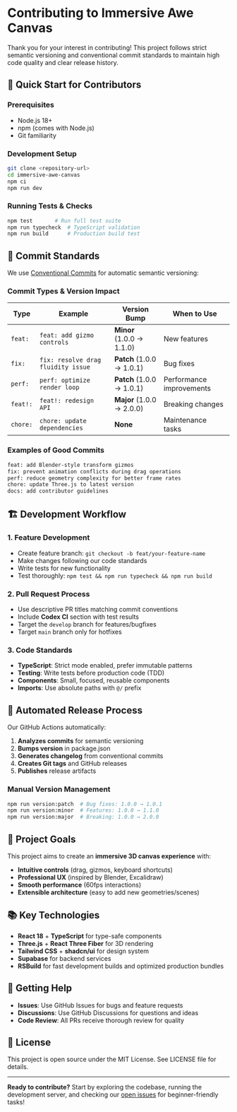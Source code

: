 # Contributing to Immersive Awe Canvas

Thank you for your interest in contributing! This project follows strict semantic versioning and conventional commit standards to maintain high code quality and clear release history.

## 🚀 Quick Start for Contributors

### Prerequisites
- Node.js 18+ 
- npm (comes with Node.js)
- Git familiarity

### Development Setup
```bash
git clone <repository-url>
cd immersive-awe-canvas
npm ci
npm run dev
```

### Running Tests & Checks
```bash
npm test       # Run full test suite
npm run typecheck  # TypeScript validation
npm run build      # Production build test
```

## 📝 Commit Standards

We use [Conventional Commits](https://www.conventionalcommits.org/en/v1.0.0/) for automatic semantic versioning:

### Commit Types & Version Impact

| Type | Example | Version Bump | When to Use |
|------|---------|--------------|-------------|
| `feat:` | `feat: add gizmo controls` | **Minor** (1.0.0 → 1.1.0) | New features |
| `fix:` | `fix: resolve drag fluidity issue` | **Patch** (1.0.0 → 1.0.1) | Bug fixes |
| `perf:` | `perf: optimize render loop` | **Patch** (1.0.0 → 1.0.1) | Performance improvements |
| `feat!:` | `feat!: redesign API` | **Major** (1.0.0 → 2.0.0) | Breaking changes |
| `chore:` | `chore: update dependencies` | **None** | Maintenance tasks |

### Examples of Good Commits
```bash
feat: add Blender-style transform gizmos
fix: prevent animation conflicts during drag operations  
perf: reduce geometry complexity for better frame rates
chore: update Three.js to latest version
docs: add contributor guidelines
```

## 🏗️ Development Workflow

### 1. Feature Development
- Create feature branch: `git checkout -b feat/your-feature-name`
- Make changes following our code standards
- Write tests for new functionality
- Test thoroughly: `npm test && npm run typecheck && npm run build`

### 2. Pull Request Process
- Use descriptive PR titles matching commit conventions
- Include **Codex CI** section with test results
- Target the `develop` branch for features/bugfixes
- Target `main` branch only for hotfixes

### 3. Code Standards
- **TypeScript**: Strict mode enabled, prefer immutable patterns
- **Testing**: Write tests before production code (TDD)
- **Components**: Small, focused, reusable components
- **Imports**: Use absolute paths with `@/` prefix

## 🔄 Automated Release Process

Our GitHub Actions automatically:
1. **Analyzes commits** for semantic versioning
2. **Bumps version** in package.json
3. **Generates changelog** from conventional commits  
4. **Creates Git tags** and GitHub releases
5. **Publishes** release artifacts

### Manual Version Management
```bash
npm run version:patch  # Bug fixes: 1.0.0 → 1.0.1
npm run version:minor  # Features: 1.0.0 → 1.1.0
npm run version:major  # Breaking: 1.0.0 → 2.0.0
```

## 🎯 Project Goals

This project aims to create an **immersive 3D canvas experience** with:
- **Intuitive controls** (drag, gizmos, keyboard shortcuts)
- **Professional UX** (inspired by Blender, Excalidraw)
- **Smooth performance** (60fps interactions)
- **Extensible architecture** (easy to add new geometries/scenes)

## 📚 Key Technologies

- **React 18** + **TypeScript** for type-safe components
- **Three.js** + **React Three Fiber** for 3D rendering
- **Tailwind CSS** + **shadcn/ui** for design system
- **Supabase** for backend services
- **RSBuild** for fast development builds and optimized production bundles

## 🤝 Getting Help

- **Issues**: Use GitHub Issues for bugs and feature requests
- **Discussions**: Use GitHub Discussions for questions and ideas
- **Code Review**: All PRs receive thorough review for quality

## 📄 License

This project is open source under the MIT License. See LICENSE file for details.

---

**Ready to contribute?** Start by exploring the codebase, running the development server, and checking our [open issues](../../issues) for beginner-friendly tasks!